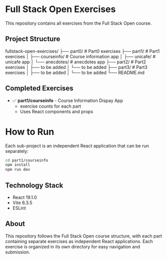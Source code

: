 # Full Stack Open Exercises

This repository contains all exercises from the Full Stack Open course.

## Project Structure

fullstack-open-exercises/
├── part0/ # Part0 exercises
├── part1/ # Part1 exercises
│ ├── courseinfo/ # Course information app
│ ├── unicafe/ # unicafe app
│ └── anecdotes/ # anecdotes app
├── part2/ # Part2 exercises
│ ├── to be added
│ └── to be added
├──  part3/ # Part3 exercises
│ ├── to be added
│ └── to be added
└── README.md


## Completed Exercises

- ✅ **part1/courseinfo** - Course Information Dispay App
  - exercise counts for each part
  - Uses React components and props

# How to Run

Each sub-project is an independent React application that can be run separately:

```bash
cd part1/courseinfo
npm install
npm run dev
```

## Technology Stack

- React 19.1.0
- Vite 6.3.5
- ESLint

## About

This repository follows the Full Stack Open course structure, with each part containing separate exercises as independent React applications. Each exercise is organized in its own directory for easy navigation and submission.